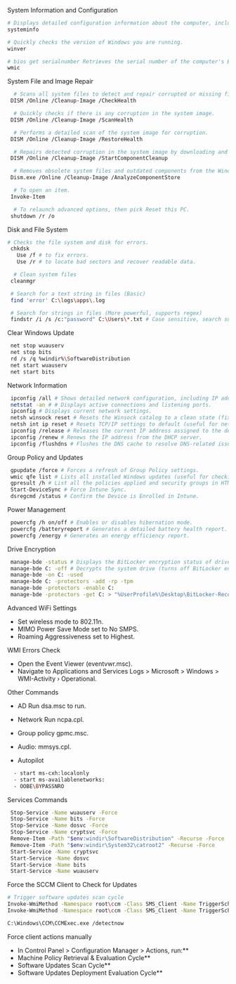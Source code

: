 System Information and Configuration

```bash
# Displays detailed configuration information about the computer, including OS version, memory, and network adapters.
systeminfo

# Quickly checks the version of Windows you are running.
winver

# bios get serialnumber Retrieves the serial number of the computer's BIOS.
wmic
```

System File and Image Repair

```bash
  # Scans all system files to detect and repair corrupted or missing files.
 DISM /Online /Cleanup-Image /CheckHealth

  # Quickly checks if there is any corruption in the system image.
 DISM /Online /Cleanup-Image /ScanHealth

  # Performs a detailed scan of the system image for corruption.
 DISM /Online /Cleanup-Image /RestoreHealth

  # Repairs detected corruption in the system image by downloading and replacing damaged files.
 DISM /Online /Cleanup-Image /StartComponentCleanup

  # Removes obsolete system files and outdated components from the Windows Component Store (WinSxS folder) to reclaim disk space, but it keeps backup components for uninstalling updates.
 Dism.exe /Online /Cleanup-Image /AnalyzeComponentStore

  # To open an item.
 Invoke-Item

  # To relaunch advanced options, then pick Reset this PC.
 shutdown /r /o
```

Disk and File System

```bash
# Checks the file system and disk for errors.
 chkdsk
   Use /f # to fix errors.
   Use /r # to locate bad sectors and recover readable data.

  # Clean system files
 cleanmgr

 # Search for a text string in files (Basic)
 find 'error' C:\logs\apps\.log

 # Search for strings in files (More powerful, supports regex)
 findstr /i /s /c:"password" C:\Users\*.txt # Case sensitive, search subdirs, literal string
```

Clear Windows Update

```bash
 net stop wuauserv
 net stop bits
 rd /s /q %windir%\SoftwareDistribution
 net start wuauserv
 net start bits
```

Network Information

```bash
 ipconfig /all # Shows detailed network configuration, including IP address, DNS, and MAC addresses.
 netstat -an # # Displays active connections and listening ports.
 ipconfig # Displays current network settings.
 netsh winsock reset # Resets the Winsock catalog to a clean state (fixes network stack issues).
 netsh int ip reset # Resets TCP/IP settings to default (useful for network troubleshooting).
 ipconfig /release # Releases the current IP address assigned to the device’s network adapter.
 ipconfig /renew # Renews the IP address from the DHCP server.
 ipconfig /flushdns # Flushes the DNS cache to resolve DNS-related issues.
```

Group Policy and Updates

```bash
 gpupdate /force # Forces a refresh of Group Policy settings.
 wmic qfe list # Lists all installed Windows updates (useful for checking patch status).
 gpresult /h # List all the policies applied and security groups in HTML.
 Start-DeviceSync # Force Intune Sync.
 dsregcmd /status # Confirm the Device is Enrolled in Intune.
```

Power Management

```bash
 powercfg /h on/off # Enables or disables hibernation mode.
 powercfg /batteryreport # Generates a detailed battery health report.
 powercfg /energy # Generates an energy efficiency report.
```

Drive Encryption

```bash
 manage-bde -status # Displays the BitLocker encryption status of drives.
 manage-bde C: -off # Decrypts the system drive (turns off BitLocker encryption).
 manage-bde -on C: -used
 manage-bde C: -protectors -add -rp -tpm
 manage-bde -protectors -enable C:
 manage-bde -protectors -get C: > "%UserProfile%\Desktop\BitLocker-Recovery-Key.txt"
```

Advanced WiFi Settings

- Set wireless mode to 802.11n.
- MIMO Power Save Mode set to No SMPS.
- Roaming Aggressiveness set to Highest.

WMI Errors Check

- Open the Event Viewer (eventvwr.msc).
- Navigate to Applications and Services Logs > Microsoft > Windows > WMI-Activity › Operational.

Other Commands

- AD Run dsa.msc to run.
- Network Run ncpa.cpl.
- Group policy gpmc.msc.
- Audio: mmsys.cpl.

- Autopilot

```bash
  - start ms-cxh:localonly
  - start ms-availablenetworks:
  - OOBE\BYPASSNRO
```

Services Commands

```bash
 Stop-Service -Name wuauserv -Force
 Stop-Service -Name bits -Force
 Stop-Service -Name dosvc -Force
 Stop-Service -Name cryptsvc -Force
 Remove-Item -Path "$env:windir\SoftwareDistribution" -Recurse -Force
 Remove-Item -Path "$env:windir\System32\catroot2" -Recurse -Force
 Start-Service -Name cryptsvc
 Start-Service -Name dosvc
 Start-Service -Name bits
 Start-Service -Name wuauserv
```

Force the SCCM Client to Check for Updates

```bash
# Trigger software updates scan cycle
Invoke-WmiMethod -Namespace root\ccm -Class SMS_Client -Name TriggerSchedule -ArgumentList "{00000000-0000-0000-0000-000000000113}"
Invoke-WmiMethod -Namespace root\ccm -Class SMS_Client -Name TriggerSchedule -ArgumentList "{00000000-0000-0000-0000-000000000108}"

C:\Windows\CCM\CCMExec.exe /detectnow
```

Force client actions manually

- In Control Panel > Configuration Manager > Actions, run:\*\*
- Machine Policy Retrieval & Evaluation Cycle\*\*
- Software Updates Scan Cycle\*\*
- Software Updates Deployment Evaluation Cycle\*\*
